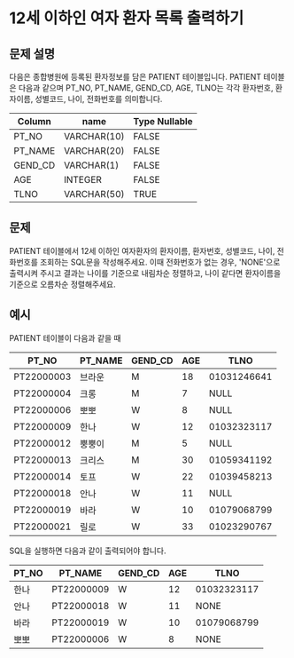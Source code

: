 # 12세 이하인 여자 환자 목록 출력하기


## 문제 설명

다음은 종합병원에 등록된 환자정보를 담은 PATIENT 테이블입니다. PATIENT 테이블은 다음과 같으며 PT_NO, PT_NAME, GEND_CD, AGE, TLNO는 각각 환자번호, 환자이름, 성별코드, 나이, 전화번호를 의미합니다.

|Column|name|Type Nullable|
|------|-----------|-------------|
|PT_NO|VARCHAR(10)|FALSE|
|PT_NAME|VARCHAR(20)|FALSE|
|GEND_CD|VARCHAR(1)|FALSE|
|AGE|INTEGER|FALSE|
|TLNO|VARCHAR(50)|TRUE|


## 문제

PATIENT 테이블에서 12세 이하인 여자환자의 환자이름, 환자번호, 성별코드, 나이, 전화번호를 조회하는 SQL문을 작성해주세요. 이때 전화번호가 없는 경우, 'NONE'으로 출력시켜 주시고 결과는 나이를 기준으로 내림차순 정렬하고, 나이 같다면 환자이름을 기준으로 오름차순 정렬해주세요.


## 예시

PATIENT 테이블이 다음과 같을 때

|PT_NO|PT_NAME|GEND_CD|AGE|TLNO|
|----------|----|-|--|-----------|
|PT22000003|브라운|M|18|01031246641|
|PT22000004|크롱|M|7|NULL|
|PT22000006|뽀뽀|W|8|NULL|
|PT22000009|한나|W|12|01032323117|
|PT22000012|뿡뿡이|M|5|NULL|
|PT22000013|크리스|M|30|01059341192|
|PT22000014|토프|W|22|01039458213|
|PT22000018|안나|W|11|NULL|
|PT22000019|바라|W|10|01079068799|
|PT22000021|릴로|W|33|01023290767|

SQL을 실행하면 다음과 같이 출력되어야 합니다.

|PT_NO|PT_NAME|GEND_CD|AGE|TLNO|
|-----|----------|-|--|-----------|
|한나|PT22000009|W|12|01032323117|
|안나|PT22000018|W|11|NONE|
|바라|PT22000019|W|10|01079068799|
|뽀뽀|PT22000006|W|8|NONE|